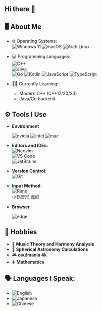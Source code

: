 ## Hi there 👋


## 🖥️ About Me

- 🌐 Operating Systems:  
  ![Windows 11](https://img.shields.io/badge/Windows%2011-%230079d5.svg?style=for-the-badge&logo=Windows%2011&logoColor=white)
  ![macOS](https://img.shields.io/badge/mac%20os-000000?style=for-the-badge&logo=apple&logoColor=white)
  ![Arch Linux](https://img.shields.io/badge/Arch_Linux-1793D1?style=for-the-badge&logo=arch-linux&logoColor=white)

- 💻 Programming Languages:  
  ![C++](https://img.shields.io/badge/C%2B%2B-00599C?style=for-the-badge&logo=c%2B%2B&logoColor=white)  
  ![Java](https://img.shields.io/badge/Java-ED8B00?style=for-the-badge&logo=openjdk&logoColor=white)  
  ![Go](https://img.shields.io/badge/Go-00ADD8?style=for-the-badge&logo=go&logoColor=white)
  ![Kotlin](https://img.shields.io/badge/kotlin-%237F52FF.svg?style=for-the-badge&logo=kotlin&logoColor=white)
  ![JavaScript](https://img.shields.io/badge/javascript-%23323330.svg?style=for-the-badge&logo=javascript&logoColor=%23F7DF1E)
  ![TypeScript](https://img.shields.io/badge/typescript-%23007ACC.svg?style=for-the-badge&logo=typescript&logoColor=white)


- 🧑‍🎓 Currently Learning:  
  - Modern C++ (C++17/20/23)
  - Java/Go backend

## ⚙️ Tools I Use  
- **Environment**

  ![nvidia](https://img.shields.io/badge/NVIDIA-RTX4060-76B900?style=for-the-badge&logo=nvidia&logoColor=white)
  ![intel](
  https://img.shields.io/badge/Intel-Core_i7_13th-0071C5?style=for-the-badge&logo=intel&logoColor=white)
  ![mac](https://img.shields.io/badge/Apple-MacBook_Air_2024-999999?style=for-the-badge&logo=apple&logoColor=white)
- **Editors and IDEs:**  
  ![Neovim](https://img.shields.io/badge/Neovim-57A143?style=for-the-badge&logo=neovim&logoColor=white)  
  ![VS Code](https://img.shields.io/badge/VS%20Code-007ACC?style=for-the-badge&logo=visual%20studio%20code&logoColor=white)  
  ![JetBrains](https://img.shields.io/badge/JetBrains-000000?style=for-the-badge&logo=jetbrains&logoColor=white)  

- **Version Control:**  
  ![Git](https://img.shields.io/badge/Git-F05032?style=for-the-badge&logo=git&logoColor=white)  

- **Input Method:**  
  ![Rime](https://img.shields.io/badge/Rime-0078D7?style=for-the-badge&logo=keyboard&logoColor=white)  
  小鹤音形
  虎码
- **Browser**

  ![edge](https://img.shields.io/badge/Microsoft_Edge-0078D7?style=for-the-badge&logo=Microsoft-edge&logoColor=white)

## 🎵 Hobbies  

- 🎼 **Music Theory and Harmony Analysis**
- 🌌 **Spherical Astronomy Calculations**  
- 🎮 **osu!mania 4k** 
- ➕ **Mathematics** 
  
## 🗣️ **Languages I Speak:**  
  - ![English](https://img.shields.io/badge/English-%2300599C.svg?style=for-the-badge&logoColor=white)  
  - ![Japanese](https://img.shields.io/badge/日本語-%2300599C.svg?style=for-the-badge&logoColor=white)  
  - ![Chinese](https://img.shields.io/badge/中文-%23F5A623.svg?style=for-the-badge&logoColor=white)  


